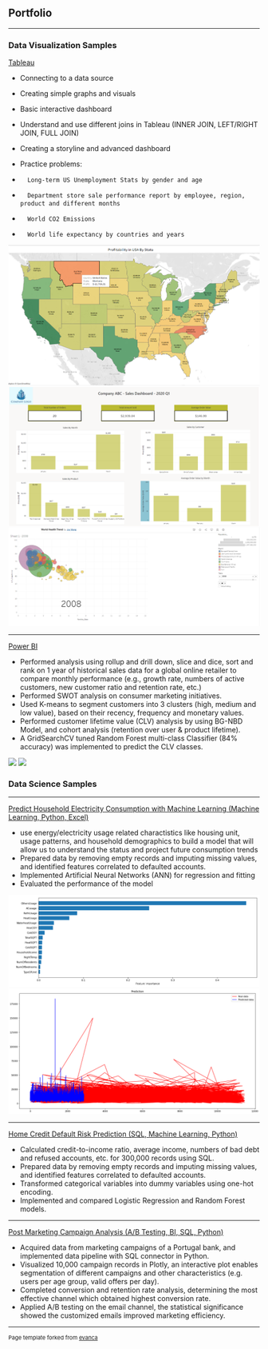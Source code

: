 ## Portfolio

---

### Data Visualization Samples

[Tableau](https://public.tableau.com/app/profile/joy4396)
-	Connecting to a data source
-	Creating simple graphs and visuals
-	Basic interactive dashboard
-	Understand and use different joins in Tableau (INNER JOIN, LEFT/RIGHT JOIN, FULL JOIN)
-	Creating a storyline and advanced dashboard

-	Practice problems:
-	    Long-term US Unemployment Stats by gender and age
-	    Department store sale performance report by employee, region, product and different months
-	    World CO2 Emissions
-	    World life expectancy by countries and years
<img src="images/tab1.png?raw=true"/>
<img src="images/tab2.png?raw=true"/>
<img src="images/tab3.png?raw=true"/>

---
[Power BI](https://github.com/shuchangliang/Projects/blob/master/LTV%20%26%20Predicting%20Next%20Purchase%20Day.ipynb)
-	Performed analysis using rollup and drill down, slice and dice, sort and rank on 1 year of historical sales data for a global online retailer to compare monthly performance (e.g., growth rate, numbers of active customers, new customer ratio and retention rate, etc.)
-	Performed SWOT analysis on consumer marketing initiatives.
-	Used K-means to segment customers into 3 clusters (high, medium and low value), based on their recency, frequency and monetary values.
-	Performed customer lifetime value (CLV) analysis by using BG-NBD Model, and cohort analysis (retention over user & product lifetime).
-	A GridSearchCV tuned Random Forest multi-class Classifier (84% accuracy) was implemented to predict the CLV classes.
<img src="images/Retention Rate.png?raw=true"/>
<img src="images/Probability of customer being active.png?raw=true"/>

### Data Science Samples

---
[Predict Household Electricity Consumption with Machine Learning (Machine Learning, Python, Excel)](https://github.com/ruoqianjoy/Projects/blob/main/Retrieving%20and%20EDA%20in%20MySQL_Credit%20Risk%20Analytics.sql)
-	use energy/electricity usage related charactistics like housing unit, usage patterns, and household demographics to build a model that will allow us to understand the status and project future consumption trends
-	Prepared data by removing empty records and imputing missing values, and identified features correlated to defaulted accounts.
-	Implemented Artificial Neural Networks (ANN) for regression and fitting
-	Evaluated the performance of the model
<img src="images/electricity1.png?raw=true"/>
<img src="images/electricity2.png?raw=true"/>

---
[Home Credit Default Risk Prediction (SQL, Machine Learning, Python)](https://github.com/ruoqianjoy/Projects/blob/main/Retrieving%20and%20EDA%20in%20MySQL_Credit%20Risk%20Analytics.sql)
-	Calculated credit-to-income ratio, average income, numbers of bad debt and refused accounts, etc. for 300,000 records using SQL.
-	Prepared data by removing empty records and imputing missing values, and identified features correlated to defaulted accounts.
-	Transformed categorical variables into dummy variables using one-hot encoding.
-	Implemented and compared Logistic Regression and Random Forest models.

---
[Post Marketing Campaign Analysis (A/B Testing, BI, SQL, Python)](https://github.com/ruoqianjoy/Projects/blob/main/Post%20Campaign%20Analytics_Marketing.ipynb)
-	Acquired data from marketing campaigns of a Portugal bank, and implemented data pipeline with SQL connector in Python.
-	Visualized 10,000 campaign records in Plotly, an interactive plot enables segmentation of different campaigns and other characteristics (e.g. users per age group, valid offers per day).
-	Completed conversion and retention rate analysis, determining the most effective channel which obtained highest conversion rate.
-	Applied A/B testing on the email channel, the statistical significance showed the customized emails improved marketing efficiency.





---
<p style="font-size:11px">Page template forked from <a href="https://github.com/evanca/quick-portfolio">evanca</a></p>
<!-- Remove above link if you don't want to attibute -->
